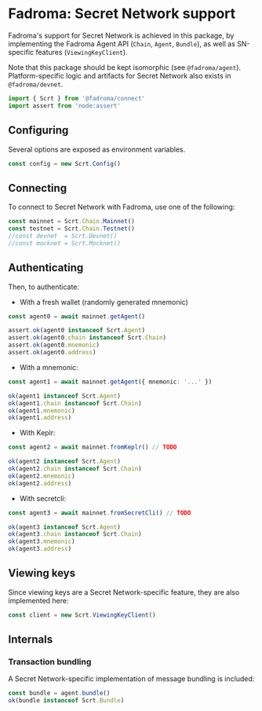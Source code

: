 # Fadroma: Secret Network support

Fadroma's support for Secret Network is achieved in this package,
by implementing the Fadroma Agent API (`Chain`, `Agent`, `Bundle`),
as well as SN-specific features (`ViewingKeyClient`).

Note that this package should be kept isomorphic (see `@fadroma/agent`).
Platform-specific logic and artifacts for Secret Network also exists
in `@fadroma/devnet`.

```typescript
import { Scrt } from '@fadroma/connect'
import assert from 'node:assert'
```

## Configuring

Several options are exposed as environment variables.

```typescript
const config = new Scrt.Config()
```

## Connecting

To connect to Secret Network with Fadroma, use one of the following:

```typescript
const mainnet = Scrt.Chain.Mainnet()
const testnet = Scrt.Chain.Testnet()
//const devnet  = Scrt.Devnet()
//const mocknet = Scrt.Mocknet()
```

## Authenticating

Then, to authenticate:

* With a fresh wallet (randomly generated mnemonic)

```typescript
const agent0 = await mainnet.getAgent()

assert.ok(agent0 instanceof Scrt.Agent)
assert.ok(agent0.chain instanceof Scrt.Chain)
assert.ok(agent0.mnemonic)
assert.ok(agent0.address)
```

* With a mnemonic:

```typescript
const agent1 = await mainnet.getAgent({ mnemonic: '...' })

ok(agent1 instanceof Scrt.Agent)
ok(agent1.chain instanceof Scrt.Chain)
ok(agent1.mnemonic)
ok(agent1.address)
```

* With Keplr:

```typescript
const agent2 = await mainnet.fromKeplr() // TODO

ok(agent2 instanceof Scrt.Agent)
ok(agent2.chain instanceof Scrt.Chain)
ok(agent2.mnemonic)
ok(agent2.address)
```

* With secretcli:

```typescript
const agent3 = await mainnet.fromSecretCli() // TODO

ok(agent3 instanceof Scrt.Agent)
ok(agent3.chain instanceof Scrt.Chain)
ok(agent3.mnemonic)
ok(agent3.address)
```

## Viewing keys

Since viewing keys are a Secret Network-specific feature, they are also implemented here:

```typescript
const client = new Scrt.ViewingKeyClient()
```

## Internals

### Transaction bundling

A Secret Network-specific implementation of message bundling is included:

```typescript
const bundle = agent.bundle()
ok(bundle instanceof Scrt.Bundle)
```
